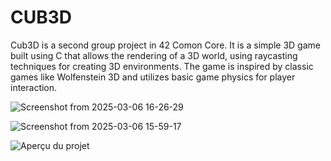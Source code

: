 # CUB3D
Cub3D is a second group project in 42 Comon Core. It is a simple 3D game built using C that allows the rendering of a 3D world, using raycasting techniques for creating 3D environments. The game is inspired by classic games like Wolfenstein 3D and utilizes basic game physics for player interaction.



![Screenshot from 2025-03-06 16-26-29](https://github.com/user-attachments/assets/5292eb86-2032-435d-856c-f1d1a4bfc0b2)

![Screenshot from 2025-03-06 15-59-17](https://github.com/user-attachments/assets/29bbc776-2711-4859-8c0f-569f60de0458)

![Aperçu du projet](assets/All_game.gif)
